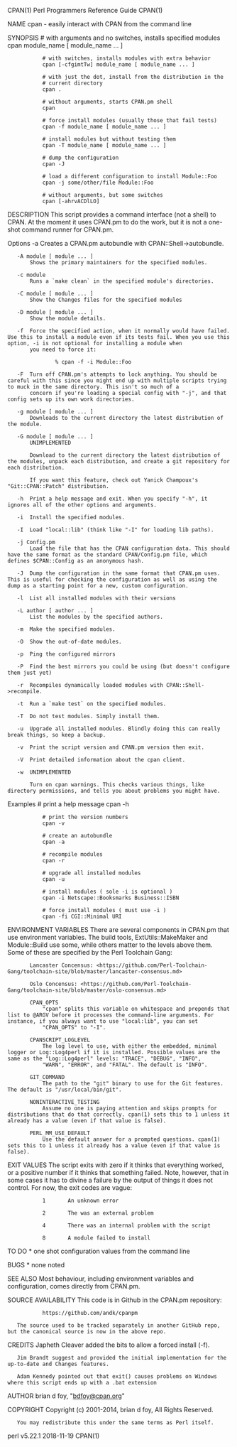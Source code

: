 CPAN(1)                                                                              Perl Programmers Reference Guide                                                                             CPAN(1)

NAME
       cpan - easily interact with CPAN from the command line

SYNOPSIS
               # with arguments and no switches, installs specified modules
               cpan module_name [ module_name ... ]

               # with switches, installs modules with extra behavior
               cpan [-cfgimtTw] module_name [ module_name ... ]

               # with just the dot, install from the distribution in the
               # current directory
               cpan .

               # without arguments, starts CPAN.pm shell
               cpan

               # force install modules (usually those that fail tests)
               cpan -f module_name [ module_name ... ]

               # install modules but without testing them
               cpan -T module_name [ module_name ... ]

               # dump the configuration
               cpan -J

               # load a different configuration to install Module::Foo
               cpan -j some/other/file Module::Foo

               # without arguments, but some switches
               cpan [-ahrvACDlLO]

DESCRIPTION
       This script provides a command interface (not a shell) to CPAN. At the moment it uses CPAN.pm to do the work, but it is not a one-shot command runner for CPAN.pm.

   Options
       -a  Creates a CPAN.pm autobundle with CPAN::Shell->autobundle.

       -A module [ module ... ]
           Shows the primary maintainers for the specified modules.

       -c module
           Runs a `make clean` in the specified module's directories.

       -C module [ module ... ]
           Show the Changes files for the specified modules

       -D module [ module ... ]
           Show the module details.

       -f  Force the specified action, when it normally would have failed. Use this to install a module even if its tests fail. When you use this option, -i is not optional for installing a module when
           you need to force it:

                   % cpan -f -i Module::Foo

       -F  Turn off CPAN.pm's attempts to lock anything. You should be careful with this since you might end up with multiple scripts trying to muck in the same directory. This isn't so much of a
           concern if you're loading a special config with "-j", and that config sets up its own work directories.

       -g module [ module ... ]
           Downloads to the current directory the latest distribution of the module.

       -G module [ module ... ]
           UNIMPLEMENTED

           Download to the current directory the latest distribution of the modules, unpack each distribution, and create a git repository for each distribution.

           If you want this feature, check out Yanick Champoux's "Git::CPAN::Patch" distribution.

       -h  Print a help message and exit. When you specify "-h", it ignores all of the other options and arguments.

       -i  Install the specified modules.

       -I  Load "local::lib" (think like "-I" for loading lib paths).

       -j Config.pm
           Load the file that has the CPAN configuration data. This should have the same format as the standard CPAN/Config.pm file, which defines $CPAN::Config as an anonymous hash.

       -J  Dump the configuration in the same format that CPAN.pm uses. This is useful for checking the configuration as well as using the dump as a starting point for a new, custom configuration.

       -l  List all installed modules with their versions

       -L author [ author ... ]
           List the modules by the specified authors.

       -m  Make the specified modules.

       -O  Show the out-of-date modules.

       -p  Ping the configured mirrors

       -P  Find the best mirrors you could be using (but doesn't configure them just yet)

       -r  Recompiles dynamically loaded modules with CPAN::Shell->recompile.

       -t  Run a `make test` on the specified modules.

       -T  Do not test modules. Simply install them.

       -u  Upgrade all installed modules. Blindly doing this can really break things, so keep a backup.

       -v  Print the script version and CPAN.pm version then exit.

       -V  Print detailed information about the cpan client.

       -w  UNIMPLEMENTED

           Turn on cpan warnings. This checks various things, like directory permissions, and tells you about problems you might have.

   Examples
               # print a help message
               cpan -h

               # print the version numbers
               cpan -v

               # create an autobundle
               cpan -a

               # recompile modules
               cpan -r

               # upgrade all installed modules
               cpan -u

               # install modules ( sole -i is optional )
               cpan -i Netscape::Booksmarks Business::ISBN

               # force install modules ( must use -i )
               cpan -fi CGI::Minimal URI

ENVIRONMENT VARIABLES
           There are several components in CPAN.pm that use environment variables.  The build tools, ExtUtils::MakeMaker and Module::Build use some, while others matter to the levels above them. Some
           of these are specified by the Perl Toolchain Gang:

           Lancaster Concensus: <https://github.com/Perl-Toolchain-Gang/toolchain-site/blob/master/lancaster-consensus.md>

           Oslo Concensus: <https://github.com/Perl-Toolchain-Gang/toolchain-site/blob/master/oslo-consensus.md>

           CPAN_OPTS
               "cpan" splits this variable on whitespace and prepends that list to @ARGV before it processes the command-line arguments. For instance, if you always want to use "local:lib", you can set
               "CPAN_OPTS" to "-I".

           CPANSCRIPT_LOGLEVEL
               The log level to use, with either the embedded, minimal logger or Log::Log4perl if it is installed. Possible values are the same as the "Log::Log4perl" levels: "TRACE", "DEBUG", "INFO",
               "WARN", "ERROR", and "FATAL". The default is "INFO".

           GIT_COMMAND
               The path to the "git" binary to use for the Git features. The default is "/usr/local/bin/git".

           NONINTERACTIVE_TESTING
               Assume no one is paying attention and skips prompts for distributions that do that correctly. cpan(1) sets this to 1 unless it already has a value (even if that value is false).

           PERL_MM_USE_DEFAULT
               Use the default answer for a prompted questions. cpan(1) sets this to 1 unless it already has a value (even if that value is false).

EXIT VALUES
       The script exits with zero if it thinks that everything worked, or a positive number if it thinks that something failed. Note, however, that in some cases it has to divine a failure by the
       output of things it does not control. For now, the exit codes are vague:

               1       An unknown error

               2       The was an external problem

               4       There was an internal problem with the script

               8       A module failed to install

TO DO
       * one shot configuration values from the command line

BUGS
       * none noted

SEE ALSO
       Most behaviour, including environment variables and configuration, comes directly from CPAN.pm.

SOURCE AVAILABILITY
       This code is in Github in the CPAN.pm repository:

               https://github.com/andk/cpanpm

       The source used to be tracked separately in another GitHub repo, but the canonical source is now in the above repo.

CREDITS
       Japheth Cleaver added the bits to allow a forced install (-f).

       Jim Brandt suggest and provided the initial implementation for the up-to-date and Changes features.

       Adam Kennedy pointed out that exit() causes problems on Windows where this script ends up with a .bat extension

AUTHOR
       brian d foy, "<bdfoy@cpan.org>"

COPYRIGHT
       Copyright (c) 2001-2014, brian d foy, All Rights Reserved.

       You may redistribute this under the same terms as Perl itself.

perl v5.22.1                                                                                    2018-11-19                                                                                        CPAN(1)

